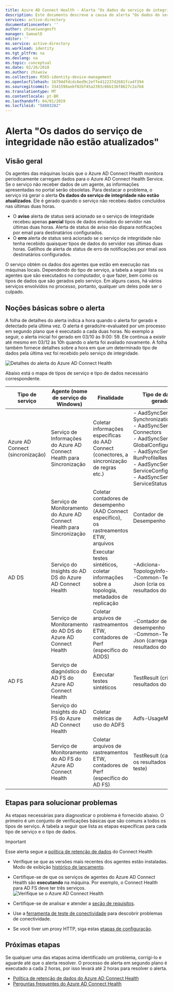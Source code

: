 ```yaml
---
title: Azure AD Connect Health - Alerta "Os dados do serviço de integridade não estão atualizados" | Microsoft Docs
description: Este documento descreve a causa do alerta "Os dados do serviço de integridade não estão atualizados" e como solucioná-lo.
services: active-directory
documentationcenter: ''
author: zhiweiwangmsft
manager: SamuelD
editor: ''
ms.service: active-directory
ms.workload: identity
ms.tgt_pltfrm: na
ms.devlang: na
ms.topic: conceptual
ms.date: 02/26/2018
ms.author: zhiweiw
ms.collection: M365-identity-device-management
ms.openlocfilehash: 16794dfdcdc6ed9c2effe412237d2681fca4f394
ms.sourcegitcommit: 3341598aebf02bf45a2393c06b136f8627c2a7b8
ms.translationtype: MT
ms.contentlocale: pt-BR
ms.lasthandoff: 04/01/2019
ms.locfileid: "58803282"
---
```

# <a name="health-service-data-is-not-up-to-date-alert"></a>Alerta "Os dados do serviço de integridade não estão atualizados"

## <a name="overview"></a>Visão geral
Os agentes das máquinas locais que o Azure AD Connect Health monitora periodicamente carregam dados para o Azure AD Connect Health Service. Se o serviço não receber dados de um agente, as informações apresentadas no portal serão obsoletas. Para destacar o problema, o serviço irá gerar o alerta **Os dados do serviço de integridade não estão atualizados**. Ele é gerado quando o serviço não recebeu dados concluídos nas últimas duas horas.  

* O **aviso** alerta de status será acionado se o serviço de integridade recebeu apenas **parcial** tipos de dados enviados do servidor nas últimas duas horas. Alerta de status de aviso não dispara notificações por email para destinatários configurados. 
* O **erro** alerta de status será acionado se o serviço de integridade não tenha recebido quaisquer tipos de dados do servidor nas últimas duas horas. Gatilhos de alerta de status de erro de notificações por email aos destinatários configurados.

O serviço obtém os dados dos agentes que estão em execução nas máquinas locais. Dependendo do tipo de serviço, a tabela a seguir lista os agentes que são executados no computador, o que fazer, bem como os tipos de dados que são gerados pelo serviço. Em alguns casos, há vários serviços envolvidos no processo, portanto, qualquer um deles pode ser o culpado. 

## <a name="understanding-the-alert"></a>Noções básicas sobre o alerta
A folha de detalhes do alerta indica a hora quando o alerta for gerado e detectado pela última vez. O alerta é gerado/re-evaluated por um processo em segundo plano que é executado a cada duas horas. No exemplo a seguir, o alerta inicial foi gerado em 03/10 às 9:00: 59. Ele continua a existir até mesmo em 03/12 às 10h quando o alerta foi avaliado novamente.
A folha também fornece detalhes sobre a hora em que um determinado tipo de dados pela última vez foi recebido pelo serviço de integridade. 
 
 ![Detalhes do alerta do Azure AD Connect Health](./media/how-to-connect-health-data-freshness/data-freshness-details.png)
 
Abaixo está o mapa de tipos de serviço e tipo de dados necessário correspondente.

| Tipo de serviço | Agente (nome de serviço do Windows) | Finalidade | Tipo de dados gerado  |
| --- | --- | --- | --- |  
| Azure AD Connect (sincronização) | Serviço de Informações do Azure AD Connect Health para Sincronização | Coletar informações específicas do AAD Connect (conectores, a sincronização de regras etc.) | - AadSyncService-SynchronizationRules <br />  - AadSyncService-Connectors <br /> - AadSyncService-GlobalConfigurations  <br />  - AadSyncService-RunProfileResults <br /> - AadSyncService-ServiceConfigurations <br /> - AadSyncService-ServiceStatus   |
|  | Serviço de Monitoramento do Azure AD Connect Health para Sincronização | Coletar contadores de desempenho (AAD Connect específico), os rastreamentos ETW, arquivos | Contador de Desempenho |
| AD DS | Serviço do Insights do AD DS do Azure AD Connect Health | Executar testes sintéticos, coletar informações sobre a topologia, metadados de replicação |  -Adiciona-TopologyInfo-Json <br /> -Common-TestData-Json (cria os resultados do teste)   | 
|  | Serviço de Monitoramento do AD DS do Azure AD Connect Health | Coletar arquivos de rastreamentos ETW, contadores de Perf (específico do ADDS) | -Contador de desempenho  <br /> -Common-TestData-Json (carrega os resultados do teste)  |
| AD FS | Serviço de diagnóstico do AD FS do Azure AD Connect Health | Executar testes sintéticos | TestResult (cria os resultados do teste) | 
| | Serviço do Insights do AD FS do Azure AD Connect Health  | Coletar métricas de uso do ADFS | Adfs-UsageMetrics |
| | Serviço de Monitoramento do AD FS do Azure AD Connect Health | Coletar arquivos de rastreamentos ETW, contadores de Perf (específico do AD FS) | TestResult (carrega os resultados do teste) |

## <a name="troubleshooting-steps"></a>Etapas para solucionar problemas 

As etapas necessárias para diagnosticar o problema é fornecido abaixo. O primeiro é um conjunto de verificações básicas que são comuns a todos os tipos de serviço. A tabela a seguir que lista as etapas específicas para cada tipo de serviço e o tipo de dados. 

> [!IMPORTANT] 
> Esse alerta segue a [política de retenção de dados](reference-connect-health-user-privacy.md#data-retention-policy) do Connect Health

* Verifique se que as versões mais recentes dos agentes estão instaladas. Modo de exibição [histórico de lançamento](reference-connect-health-version-history.md). 
* Certifique-se de que os serviços de agentes do Azure AD Connect Health são **executando** na máquina. Por exemplo, o Connect Health para AD FS deve ter três serviços.
  ![Verifique se o Azure AD Connect Health](./media/how-to-connect-health-agent-install/install5.png)

* Certifique-se de analisar e atender a [ seção de requisitos](how-to-connect-health-agent-install.md#requirements).
* Use a [ferramenta de teste de conectividade](how-to-connect-health-agent-install.md#test-connectivity-to-azure-ad-connect-health-service) para descobrir problemas de conectividade.
* Se você tiver um proxy HTTP, siga estas [etapas de configuração](how-to-connect-health-agent-install.md#configure-azure-ad-connect-health-agents-to-use-http-proxy). 


## <a name="next-steps"></a>Próximas etapas
Se qualquer uma das etapas acima identificado um problema, corrigi-lo e aguarde até que o alerta resolver. O processo de alerta em segundo plano é executado a cada 2 horas, por isso levará até 2 horas para resolver o alerta. 

* [Política de retenção de dados do Azure AD Connect Health](reference-connect-health-user-privacy.md#data-retention-policy)
* [Perguntas frequentes do Azure AD Connect Health](reference-connect-health-faq.md)
